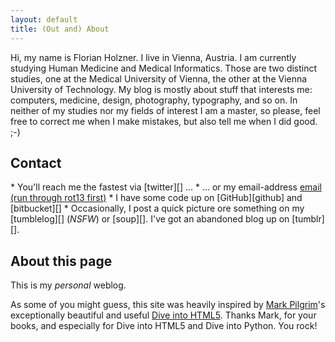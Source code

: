 ```yaml
---
layout: default
title: (Out and) About
---
```


Hi, my name is Florian Holzner. I live in Vienna, Austria. I am currently studying Human Medicine and Medical Informatics. Those are two distinct studies, one at the Medical University of Vienna, the other at the Vienna University of Technology. My blog is mostly about stuff that interests me: computers, medicine, design, photography, typography, and so on. In neither of my studies nor my fields of interest I am a master, so please, feel free to correct me when I make mistakes, but also tell me when I did good. ;-)

<h2 id="contact">Contact</h2>
*  You'll reach me the fastest via [twitter][] ...
*  ... or my email-address <a href="ygb:obofpuv\@yninovg.pbz" class="contact-full">email (run through rot13 first)</a>
*  I have some code up on [GitHub][github] and [bitbucket][]
*  Occasionally, I post a quick picture ore something on my [tumblelog][] (<em>NSFW</em>) or [soup][]. I've got an abandoned blog up on [tumblr][].

[twitter]: 		https://twitter.com/bobschi "my twitter profile"
[bitbucket]:	https://bitbucket.org/florianholzner "my bitbucket profile"
[github]: 		https://github.com/bobschi "my github profile"
[soup]: 		http://bobschi.soup.io/ "One of my tumble logs"
[tumblelog]:	http://bobsch.tumblr.com "My tumblr"
[tumblr]: 		http://www.tumblr.com/tumblelog/florianholzner "a more serious aproach"

## About this page
This is my <em>personal</em> weblog.

As some of you might guess, this site was heavily inspired by [Mark Pilgrim](http://diveintomark.org/about "Mark's personal about page")'s exceptionally beautiful and useful [Dive into HTML5](http://diveintohtml5.org/ "Dive into HTML5"). Thanks Mark, for your books, and especially for Dive into HTML5 and Dive into Python. You rock!